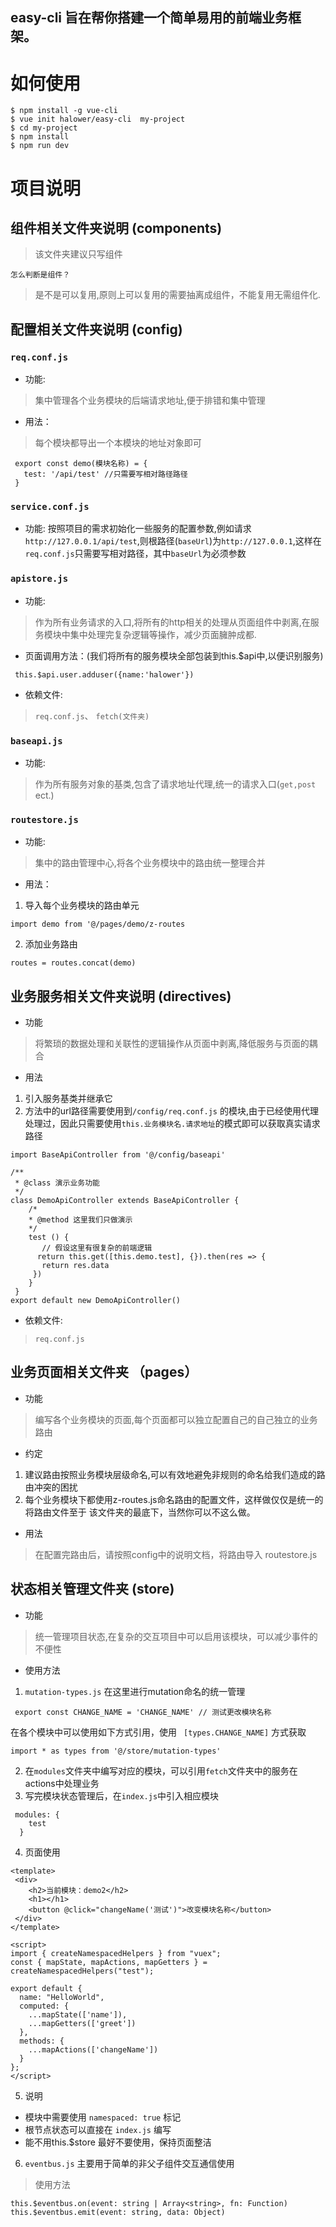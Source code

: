 ## easy-cli 旨在帮你搭建一个简单易用的前端业务框架。
# 如何使用
```
$ npm install -g vue-cli
$ vue init halower/easy-cli  my-project
$ cd my-project
$ npm install
$ npm run dev
```
# 项目说明

## 组件相关文件夹说明 (components)
> 该文件夹建议只写组件

`怎么判断是组件？`
>是不是可以复用,原则上可以复用的需要抽离成组件，不能复用无需组件化.


## 配置相关文件夹说明 (config)

### `req.conf.js`
- 功能:
> 集中管理各个业务模块的后端请求地址,便于排错和集中管理
- 用法：
>  每个模块都导出一个本模块的地址对象即可
 ```
  export const demo(模块名称) = {
    test: '/api/test' //只需要写相对路径路径
  }
 ```

### `service.conf.js`
- 功能: 按照项目的需求初始化一些服务的配置参数,例如请求`http://127.0.0.1/api/test`,则根路径(`baseUrl`)为`http://127.0.0.1`,这样在`req.conf.js`只需要写相对路径，其中```baseUrl```为必须参数
> 

### `apistore.js`
- 功能:
>   作为所有业务请求的入口,将所有的http相关的处理从页面组件中剥离,在服务模块中集中处理完复杂逻辑等操作，减少页面臃肿成都.
- 页面调用方法：(我们将所有的服务模块全部包装到this.$api中,以便识别服务)
``` 
 this.$api.user.adduser({name:'halower'}) 
 ```
- 依赖文件:
>  `req.conf.js`、 `fetch(文件夹)`

### `baseapi.js`
- 功能:
> 作为所有服务对象的基类,包含了请求地址代理,统一的请求入口(`get,post` ect.)

### `routestore.js`
- 功能:
> 集中的路由管理中心,将各个业务模块中的路由统一整理合并
- 用法：
1. 导入每个业务模块的路由单元 
```
import demo from '@/pages/demo/z-routes
```
2.  添加业务路由
```
routes = routes.concat(demo)
```

## 业务服务相关文件夹说明 (directives)
- 功能
> 将繁琐的数据处理和关联性的逻辑操作从页面中剥离,降低服务与页面的耦合
- 用法
1. 引入服务基类并继承它
2. 方法中的url路径需要使用到`/config/req.conf.js` 的模块,由于已经使用代理处理过，因此只需要使用`this.业务模块名.请求地址`的模式即可以获取真实请求路径
```
import BaseApiController from '@/config/baseapi'

/**
 * @class 演示业务功能
 */
class DemoApiController extends BaseApiController {
    /*
    * @method 这里我们只做演示
    */
    test () {
       // 假设这里有很复杂的前端逻辑
      return this.get([this.demo.test], {}).then(res => {
       return res.data
     })
    } 
 }
export default new DemoApiController()
```
- 依赖文件:
>  `req.conf.js`

## 业务页面相关文件夹 （pages）
- 功能
> 编写各个业务模块的页面,每个页面都可以独立配置自己的自己独立的业务路由
- 约定
>
1. 建议路由按照业务模块层级命名,可以有效地避免非规则的命名给我们造成的路由冲突的困扰
2. 每个业务模块下都使用z-routes.js命名路由的配置文件，这样做仅仅是统一的将路由文件至于 该文件夹的最底下，当然你可以不这么做。
- 用法
> 在配置完路由后，请按照config中的说明文档，将路由导入 routestore.js

## 状态相关管理文件夹 (store)
- 功能
> 统一管理项目状态,在复杂的交互项目中可以启用该模块，可以减少事件的不便性

- 使用方法
> 
1. `mutation-types.js` 在这里进行mutation命名的统一管理
```
 export const CHANGE_NAME = 'CHANGE_NAME' // 测试更改模块名称
```
在各个模块中可以使用如下方式引用，使用 ` [types.CHANGE_NAME]` 方式获取

```
import * as types from '@/store/mutation-types' 
```

2. 在`modules`文件夹中编写对应的模块，可以引用`fetch`文件夹中的服务在actions中处理业务
3. 写完模块状态管理后，在`index.js`中引入相应模块
```
 modules: {
    test
  }
```
4. 页面使用
```
<template>
 <div>
    <h2>当前模块：demo2</h2>
    <h1></h1>
    <button @click="changeName('测试')">改变模块名称</button>
 </div>
</template>

<script>
import { createNamespacedHelpers } from "vuex";
const { mapState, mapActions, mapGetters } = createNamespacedHelpers("test");

export default {
  name: "HelloWorld",
  computed: {
    ...mapState(['name']),
    ...mapGetters(['greet'])
  },
  methods: {
    ...mapActions(['changeName'])
  }
};
</script>
```
5. 说明
 - 模块中需要使用 `namespaced: true` 标记
 - 根节点状态可以直接在 `index.js` 编写
 - 能不用this.$store 最好不要使用，保持页面整洁

6. `eventbus.js` 主要用于简单的非父子组件交互通信使用
> 使用方法
```
this.$eventbus.on(event: string | Array<string>, fn: Function)
this.$eventbus.emit(event: string, data: Object)
```

